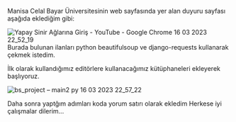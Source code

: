 Manisa Celal Bayar Üniversitesinin web sayfasında yer alan duyuru sayfası aşağıda eklediğim gibi:

![Yapay Sinir Ağlarına Giriş - YouTube - Google Chrome 16 03 2023 22_52_19](https://user-images.githubusercontent.com/76753651/225737641-d949a9c5-6abd-42d0-b25e-9069a10f43c4.png)
Burada bulunan ilanları python beautifulsoup ve django-requests kullanarak çekmek istedim.

İlk olarak kullandığımız editörlere kullanacağımız kütüphaneleri ekleyerek başlıyoruz.

![bs_project – main2 py 16 03 2023 22_57_22](https://user-images.githubusercontent.com/76753651/225739387-e9089197-dd61-42a1-bf54-96452fa87d27.png)

Daha sonra yaptğım adımları koda yorum satırı olarak ekledim
Herkese iyi çalışmalar dilerim...
